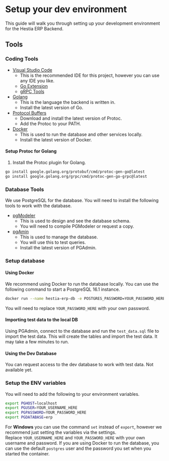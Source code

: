 # Setup your dev environment
This guide will walk you through setting up your development environment for the Hestia ERP Backend.

## Tools
### Coding Tools
- [Visual Studio Code](https://code.visualstudio.com/)
    - This is the recommended IDE for this project, however you can use any IDE you like.
    - [Go Extension](https://marketplace.visualstudio.com/items?itemName=golang.go)
    - [gRPC Tools](https://marketplace.visualstudio.com/items?itemName=zxh404.vscode-proto3)
- [Golang](https://golang.org/)
    - This is the language the backend is written in.
    - Install the latest version of Go.
- [Protocol Buffers](https://github.com/protocolbuffers/protobuf/releases/latest)
    - Download and install the latest version of Protoc.
    - Add the Protoc to your PATH.
- [Docker](https://www.docker.com/products/docker-desktop)
    - This is used to run the database and other services locally.
    - Install the latest version of Docker.

#### Setup Protoc for Golang
1. Install the Protoc plugin for Golang.
```bash
go install google.golang.org/protobuf/cmd/protoc-gen-go@latest
go install google.golang.org/grpc/cmd/protoc-gen-go-grpc@latest
```

### Database Tools
We use PostgreSQL for the database. You will need to install the following tools to work with the database. 

- [pgModeler](https://pgmodeler.io/)
    - This is used to design and see the database schema.
    - You will need to compile PGModeler or request a copy.
- [pgAmin](https://www.pgadmin.org/)
    - This is used to manage the database.
    - You will use this to test queries.
    - Install the latest version of PGAdmin.

### Setup database
#### Using Docker
We recommend using Docker to run the database locally. You can use the following command to start a PostgreSQL 16.1 instance.
```bash
docker run --name hestia-erp-db -e POSTGRES_PASSWORD=YOUR_PASSWORD_HERE -p 5432:5432 -d postgres:16.1-bullseye
```
You will need to replace `YOUR_PASSWORD_HERE` with your own password.

#### Importing test data to the local DB
Using PGAdmin, connect to the database and run the `test_data.sql` file to import the test data.
This will create the tables and import the test data. It may take a few minutes to run.

#### Using the Dev Database
You can request access to the dev database to work with test data. 
Not available yet.

### Setup the ENV variables
You will need to add the following to your environment variables.
```bash
export PGHOST=localhost
export PGUSER=YOUR_USERNAME_HERE
export PGPASSWORD=YOUR_PASSWORD_HERE
export PGDATABASE=erp
```
For **Windows** you can use the command `set` instead of `export`, however we recommend just setting the variables via the settings.  
Replace `YOUR_USERNAME_HERE` and `YOUR_PASSWORD_HERE` with your own username and password.
If you are using Docker to run the database, you can use the default `postgres` user and the password you set when you started the container.
